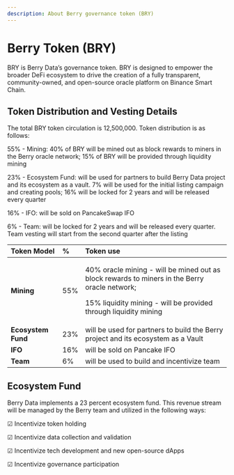 ```yaml
---
description: About Berry governance token (BRY)
---
```


# Berry Token \(BRY\)

BRY is Berry Data’s governance token. BRY is designed to empower the broader DeFi ecosystem to drive the creation of a fully transparent, community-owned, and open-source oracle platform on Binance Smart Chain.

## **Token Distribution and Vesting Details**

The total BRY token circulation is 12,500,000. Token distribution is as follows:

55% - Mining: 40% of BRY will be mined out as block rewards to miners in the Berry oracle network; 15% of BRY will be provided through liquidity mining

23% - Ecosystem Fund: will be used for partners to build Berry Data project and its ecosystem as a vault. 7% will be used for the initial listing campaign and creating pools; 16% will be locked for 2 years and will be released every quarter

16% - IFO: will be sold on PancakeSwap IFO

6% - Team: will be locked for 2 years and will be released every quarter. Team vesting will start from the second quarter after the listing



<table>
  <thead>
    <tr>
      <th style="text-align:left">Token Model</th>
      <th style="text-align:left">%</th>
      <th style="text-align:left">Token use</th>
    </tr>
  </thead>
  <tbody>
    <tr>
      <td style="text-align:left"><b>Mining</b>
      </td>
      <td style="text-align:left">55%</td>
      <td style="text-align:left">
        <p>40% oracle mining - will be mined out as block rewards to miners in the
          Berry oracle network;</p>
        <p>15% liquidity mining - will be provided through liquidity mining</p>
      </td>
    </tr>
    <tr>
      <td style="text-align:left"><b>Ecosystem Fund</b>
      </td>
      <td style="text-align:left">23%</td>
      <td style="text-align:left">will be used for partners to build the Berry project and its ecosystem
        as a Vault</td>
    </tr>
    <tr>
      <td style="text-align:left"><b>IFO</b>
      </td>
      <td style="text-align:left">16%</td>
      <td style="text-align:left">will be sold on Pancake IFO</td>
    </tr>
    <tr>
      <td style="text-align:left"><b>Team</b>
      </td>
      <td style="text-align:left">6%</td>
      <td style="text-align:left">will be used to build and incentivize team</td>
    </tr>
  </tbody>
</table>

## Ecosystem Fund

Berry Data implements a 23 percent ecosystem fund. This revenue stream will be managed by the Berry team and utilized in the following ways:

☑ Incentivize token holding

☑ Incentivize data collection and validation

☑ Incentivize tech development and new open-source dApps

☑ Incentivize governance participation

